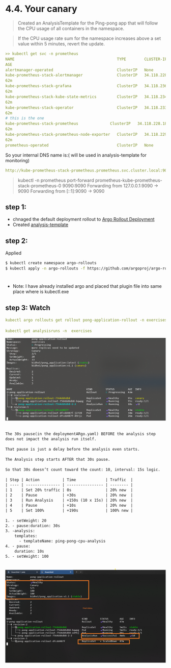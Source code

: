 # 4.4. Your canary

> Created an AnalysisTemplate for the Ping-pong app that will follow the CPU usage of all containers in the namespace.

> If the CPU usage rate sum for the namespace increases above a set value within 5 minutes, revert the update.

```yaml
>> kubectl get svc -n prometheus
NAME                                             TYPE        CLUSTER-IP       EXTERNAL-IP   PORT(S)
AGE
alertmanager-operated                            ClusterIP   None             <none>        9093/TCP,9094/TCP,9094/UDP   62m
kube-prometheus-stack-alertmanager               ClusterIP   34.118.228.32    <none>        9093/TCP,8080/TCP
62m
kube-prometheus-stack-grafana                    ClusterIP   34.118.236.173   <none>        80/TCP
62m
kube-prometheus-stack-kube-state-metrics         ClusterIP   34.118.234.241   <none>        8080/TCP
62m
kube-prometheus-stack-operator                   ClusterIP   34.118.233.133   <none>        443/TCP
62m
# this is the one
kube-prometheus-stack-prometheus              ClusterIP   34.118.228.187   <none>        9090/TCP,8080/TCP
62m
kube-prometheus-stack-prometheus-node-exporter   ClusterIP   34.118.229.22    <none>        9100/TCP
62m
prometheus-operated                              ClusterIP   None             <none>        9090/TCP
```

So your internal DNS name is:( will be used in analysis-template for monitoring)

```yaml
http://kube-prometheus-stack-prometheus.prometheus.svc.cluster.local:9090
```

> kubectl -n prometheus port-forward prometheus-kube-prometheus-stack-prometheus-0 9090:9090
> Forwarding from 127.0.0.1:9090 -> 9090
> Forwarding from [::1]:9090 -> 9090

## step 1:

- chnaged the default deployment rollout to [Argo Rollout Deployment](./manifests/deploymentArgo.yaml)
- Created [analysis-template](./manifests/analysis-template.yaml)

## step 2:

Applied

```sh
$ kubectl create namespace argo-rollouts
$ kubectl apply -n argo-rollouts -f https://github.com/argoproj/argo-rollouts/releases/latest/download/install.yaml
```

#

- Note: I have already installed argo and placed that plugin file into same place where is kubectl.exe

## step 3: Watch

```yaml
kubectl argo rollouts get rollout pong-application-rollout -n exercises --watch

kubectl get analysisruns -n  exercises
```

![img](./image.png)

```

The 30s pause(in the deploymentARgo.yaml) BEFORE the analysis step does not impact the analysis run itself.

That pause is just a delay before the analysis even starts.

The Analysis step starts AFTER that 30s pause.

So that 30s doesn’t count toward the count: 10, interval: 15s logic.

| Step | Action          | Time             | Traffic  |
| ---- | --------------- | ---------------- | -------- |
| 1    | Set 20% traffic | 0s               | 20% new  |
| 2    | Pause           | +30s             | 20% new  |
| 3    | Run Analysis    | +150s (10 x 15s) | 20% new  |
| 4    | Pause           | +10s             | 20% new  |
| 5    | Set 100%        | +190s            | 100% new |

1. - setWeight: 20
2. - pause:duration: 30s
3. -analysis:
    templates:
      - templateName: ping-pong-cpu-analysis
4. - pause:
    duration: 10s
5. - setWeight: 100


```

![f](./final.png)
